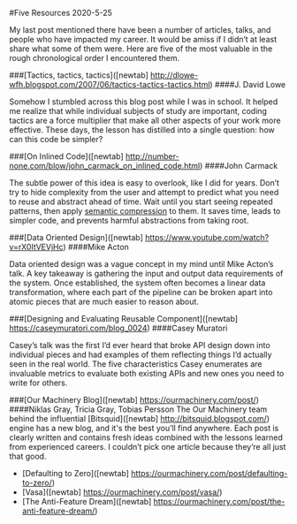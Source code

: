 #Five Resources
2020-5-25

My last post mentioned there have been a number of articles, talks, and people who have impacted my career. It would be amiss if I didn’t at least share what some of them were. Here are five of the most valuable in the rough chronological order I encountered them.

###[Tactics, tactics, tactics]([newtab] http://dlowe-wfh.blogspot.com/2007/06/tactics-tactics-tactics.html)
####J. David Lowe

Somehow I stumbled across this blog post while I was in school. It helped me realize that while individual subjects of study are important, coding tactics are a force multiplier that make all other aspects of your work more effective. These days, the lesson has distilled into a single question: how can this code be simpler?

###[On Inlined Code]([newtab] http://number-none.com/blow/john_carmack_on_inlined_code.html)
####John Carmack

The subtle power of this idea is easy to overlook, like I did for years. Don’t try to hide complexity from the user and attempt to predict what you need to reuse and abstract ahead of time. Wait until you start seeing repeated patterns, then apply <a href="https://caseymuratori.com/blog_0015" target="_blank">semantic compression</a> to them. It saves time, leads to simpler code, and prevents harmful abstractions from taking root.

###[Data Oriented Design]([newtab] https://www.youtube.com/watch?v=rX0ItVEVjHc)
####Mike Acton

Data oriented design was a vague concept in my mind until Mike Acton’s talk. A key takeaway is gathering the input and output data requirements of the system. Once established, the system often becomes a linear data transformation, where each part of the pipeline can be broken apart into atomic pieces that are much easier to reason about.

###[Designing and Evaluating Reusable Component]([newtab] https://caseymuratori.com/blog_0024)
####Casey Muratori

Casey’s talk was the first I’d ever heard that broke API design down into individual pieces and had examples of them reflecting things I’d actually seen in the real world. The five characteristics Casey enumerates are invaluable metrics to evaluate both existing APIs and new ones you need to write for others.

###[Our Machinery Blog]([newtab] https://ourmachinery.com/post/)
####Niklas Gray, Tricia Gray, Tobias Persson
The Our Machinery team behind the influential [Bitsquid]([newtab] http://bitsquid.blogspot.com/) engine has a new blog, and it's the best you’ll find anywhere. Each post is clearly written and contains fresh ideas combined with the lessons learned from experienced careers. I couldn’t pick one article because they’re all just that good.
* [Defaulting to Zero]([newtab] https://ourmachinery.com/post/defaulting-to-zero/)
* [Vasa]([newtab] https://ourmachinery.com/post/vasa/)
* [The Anti-Feature Dream]([newtab] https://ourmachinery.com/post/the-anti-feature-dream/)

